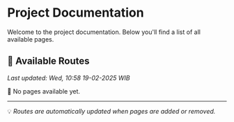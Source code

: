 # Project Documentation

Welcome to the project documentation. Below you'll find a list of all available pages.

## 📄 Available Routes

*Last updated: Wed, 10:58 19-02-2025 WIB*

🚧 No pages available yet.

---

💡 *Routes are automatically updated when pages are added or removed.*
